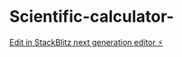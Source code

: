 # Scientific-calculator-

[Edit in StackBlitz next generation editor ⚡️](https://stackblitz.com/~/github.com/fah-04/Scientific-calculator-)